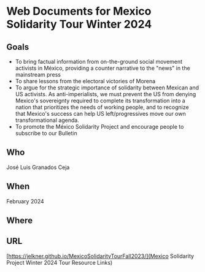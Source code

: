# Web Documents for Mexico Solidarity Tour Winter 2024

## Goals

* To bring factual information from on-the-ground social movement activists in
  México, providing a counter narrative to the "news" in the mainstream press
* To share lessons from the electoral victories of Morena
* To argue for the strategic importance of solidarity between Mexican and US
  activists. As anti-imperialists, we must prevent the US from denying Mexico's
  sovereignty required to complete its transformation into a nation that
  prioritizes the needs of working people, and to recognize that Mexico's
  success can help US left/progressives move our own transformational agenda.
* To promote the México Solidarity Project and encourage people to subscribe to
  our Bulletin

## Who

José Luis Granados Ceja

## When

February 2024

## Where


## URL

[https://jelkner.github.io/MexicoSolidarityTourFall2023/](Mexico Solidarity Project Winter 2024 Tour Resource Links)
